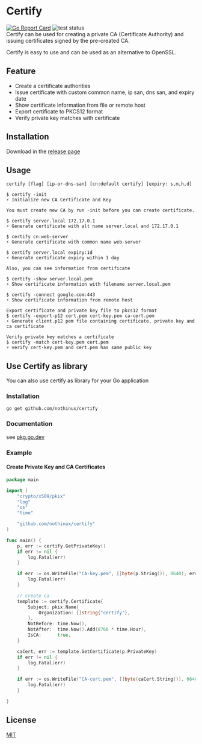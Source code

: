 # Certify
[![Go Report Card](https://goreportcard.com/badge/github.com/nothinux/certify)](https://goreportcard.com/report/github.com/nothinux/certify)  ![test status](https://github.com/nothinux/go-ps/actions/workflows/test.yml/badge.svg?branch=master)  
Certify can be used for creating a private CA (Certificate Authority) and issuing certificates signed by the pre-created CA.

Certify is easy to use and can be used as an alternative to OpenSSL.

## Feature
+ Create a certificate authorities
+ Issue certificate with custom common name, ip san, dns san, and expiry date
+ Show certificate information from file or remote host
+ Export certificate to PKCS12 format
+ Verify private key matches with certificate


## Installation
Download in the [release page](https://github.com/nothinux/certify/releases)

## Usage
```
certify [flag] [ip-or-dns-san] [cn:default certify] [expiry: s,m,h,d]

$ certify -init
⚡️ Initialize new CA Certificate and Key

You must create new CA by run -init before you can create certificate.

$ certify server.local 172.17.0.1
⚡️ Generate certificate with alt name server.local and 172.17.0.1

$ certify cn:web-server
⚡️ Generate certificate with common name web-server

$ certify server.local expiry:1d
⚡️ Generate certificate expiry within 1 day

Also, you can see information from certificate

$ certify -show server.local.pem
⚡️ Show certificate information with filename server.local.pem

$ certify -connect google.com:443
⚡️ Show certificate information from remote host

Export certificate and private key file to pkcs12 format
$ certify -export-p12 cert.pem cert-key.pem ca-cert.pem
⚡️ Generate client.p12 pem file containing certificate, private key and ca certificate

Verify private key matches a certificate
$ certify -match cert-key.pem cert.pem
⚡️ verify cert-key.pem and cert.pem has same public key
```

## Use Certify as library
You can also use certify as library for your Go application

### Installation
```
go get github.com/nothinux/certify
```
### Documentation
see [pkg.go.dev](https://pkg.go.dev/github.com/nothinux/certify)
### Example
#### Create Private Key and CA Certificates
``` go
package main

import (
	"crypto/x509/pkix"
	"log"
	"os"
	"time"

	"github.com/nothinux/certify"
)

func main() {
	p, err := certify.GetPrivateKey()
	if err != nil {
		log.Fatal(err)
	}

	if err := os.WriteFile("CA-key.pem", []byte(p.String()), 0640); err != nil {
		log.Fatal(err)
	}

	// create ca
	template := certify.Certificate{
		Subject: pkix.Name{
			Organization: []string{"certify"},
		},
		NotBefore: time.Now(),
		NotAfter:  time.Now().Add(8766 * time.Hour),
		IsCA:      true,
	}

	caCert, err := template.GetCertificate(p.PrivateKey)
	if err != nil {
		log.Fatal(err)
	}

	if err := os.WriteFile("CA-cert.pem", []byte(caCert.String()), 0640); err != nil {
		log.Fatal(err)
	}

}

```

## License
[MIT](https://github.com/nothinux/certify/blob/master/LICENSE)
